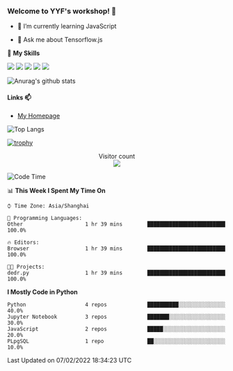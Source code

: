 ### Welcome to YYF's workshop! 👋

<!--
**YifeiYang210/YifeiYang210** is a ✨ _special_ ✨ repository because its `README.md` (this file) appears on your GitHub profile.

Here are some ideas to get you started:

- 🔭 I’m currently working on ...
- 🌱 I’m currently learning ...
- 👯 I’m looking to collaborate on ...
- 🤔 I’m looking for help with ...
- 💬 Ask me about ...
- 📫 How to reach me: ...
- 😄 Pronouns: ...
- ⚡ Fun fact: ...
-->

- 🌱 I’m currently learning JavaScript

- 💬 Ask me about Tensorflow.js

🌟 **My Skills**
<!-- [![](https://img.shields.io/badge/{徽标标题}-{徽标内容}-{徽标颜色}.svg)]({linkUrl}) -->

![](https://img.shields.io/badge/-Python-3f7fbd?logo=Python&logoColor=fff)
![](https://img.shields.io/badge/-DeepLearning-3f7fbd?logo=Pandas&logoColor=fff)
![](https://img.shields.io/badge/-Wechat-3f7fbd?logo=Wechat&logoColor=fff)
![](https://img.shields.io/badge/-C%2B%2B-3f7fbd?logo=C%2B%2B&logoColor=fff)
![](https://img.shields.io/badge/-JavaScript-3f7fbd?logo=JavaScript&logoColor=fff)

![Anurag's github stats](https://github-readme-stats.vercel.app/api?username=YifeiYang210&theme=maroongold)



#### Links 📫

* [My Homepage](https://YifeiYang210.github.io/blog/)

![Top Langs](https://github-readme-stats.vercel.app/api/top-langs/?username=YifeiYang210&hide=roff,c)

[![trophy](https://github-profile-trophy.vercel.app/?username=YifeiYang210&theme=dracula&row=2&column=3)](https://github.com/ryo-ma/github-profile-trophy)

<p align="center"> 
  Visitor count<br>
  <img src="https://profile-counter.glitch.me/YifeiYang210/count.svg" />
</p>

<!--START_SECTION:waka-->
![Code Time](http://img.shields.io/badge/Code%20Time-988%20hrs%2045%20mins-blue)

📊 **This Week I Spent My Time On** 

```text
⌚︎ Time Zone: Asia/Shanghai

💬 Programming Languages: 
Other                    1 hr 39 mins        █████████████████████████   100.0%

🔥 Editors: 
Browser                  1 hr 39 mins        █████████████████████████   100.0%

🐱‍💻 Projects: 
dedr.py                  1 hr 39 mins        █████████████████████████   100.0%

```

**I Mostly Code in Python** 

```text
Python                   4 repos             ██████████░░░░░░░░░░░░░░░   40.0% 
Jupyter Notebook         3 repos             ███████░░░░░░░░░░░░░░░░░░   30.0% 
JavaScript               2 repos             █████░░░░░░░░░░░░░░░░░░░░   20.0% 
PLpgSQL                  1 repo              ██░░░░░░░░░░░░░░░░░░░░░░░   10.0%

```



 Last Updated on 07/02/2022 18:34:23 UTC
<!--END_SECTION:waka-->


